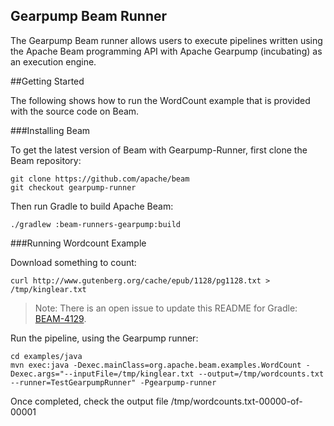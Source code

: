 <!--
    Licensed to the Apache Software Foundation (ASF) under one
    or more contributor license agreements.  See the NOTICE file
    distributed with this work for additional information
    regarding copyright ownership.  The ASF licenses this file
    to you under the Apache License, Version 2.0 (the
    "License"); you may not use this file except in compliance
    with the License.  You may obtain a copy of the License at

      http://www.apache.org/licenses/LICENSE-2.0

    Unless required by applicable law or agreed to in writing,
    software distributed under the License is distributed on an
    "AS IS" BASIS, WITHOUT WARRANTIES OR CONDITIONS OF ANY
    KIND, either express or implied.  See the License for the
    specific language governing permissions and limitations
    under the License.
-->

## Gearpump Beam Runner

The Gearpump Beam runner allows users to execute pipelines written using the Apache Beam programming API with Apache Gearpump (incubating) as an execution engine.

##Getting Started

The following shows how to run the WordCount example that is provided with the source code on Beam.

###Installing Beam

To get the latest version of Beam with Gearpump-Runner, first clone the Beam repository:

```
git clone https://github.com/apache/beam
git checkout gearpump-runner
```

Then run Gradle to build Apache Beam:

```
./gradlew :beam-runners-gearpump:build
```

###Running Wordcount Example

Download something to count:

```
curl http://www.gutenberg.org/cache/epub/1128/pg1128.txt > /tmp/kinglear.txt
```

> Note: There is an open issue to update this README for Gradle:
[BEAM-4129](https://issues.apache.org/jira/browse/BEAM-4129).

Run the pipeline, using the Gearpump runner:

```
cd examples/java
mvn exec:java -Dexec.mainClass=org.apache.beam.examples.WordCount -Dexec.args="--inputFile=/tmp/kinglear.txt --output=/tmp/wordcounts.txt --runner=TestGearpumpRunner" -Pgearpump-runner
```

Once completed, check the output file /tmp/wordcounts.txt-00000-of-00001

